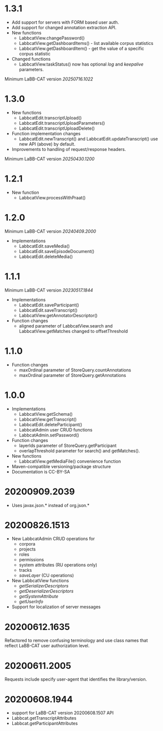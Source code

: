 # 1.3.1

- Add support for servers with FORM based user auth.
- Add support for changed annotation extraction API.
- New functions
  + LabbcatView.changePassword()
  + LabbcatView.getDashboardItems() - list available corpus statistics
  + LabbcatView.getDashboardItem() - get the value of a specific corpus statistic
- Changed functions
  + LabbcatView.taskStatus() now has optional *log* and *keepalive* parameters.

Minimum LaBB-CAT version *20250716.1022*

# 1.3.0

- New functions
  + LabbcatEdit.transcriptUpload()
  + LabbcatEdit.transcriptUploadParameters()
  + LabbcatEdit.transcriptUploadDelete()
- Function implementation changes
  + LabbcatEdit.newTranscript() and LabbcatEdit.updateTranscript() use new API (above) by default.
- Improvements to handling of request/response headers.

Minimum LaBB-CAT version *20250430.1200*

# 1.2.1

- New function
  + LabbcatView.processWithPraat()

# 1.2.0

Minimum LaBB-CAT version *20240409.2000*

- Implementations
  + LabbcatEdit.saveMedia()
  + LabbcatEdit.saveEpisodeDocument()
  + LabbcatEdit.deleteMedia()

# 1.1.1

Minimum LaBB-CAT version *20230517.1844*

- Implementations
  + LabbcatEdit.saveParticipant()
  + LabbcatEdit.saveTranscript()
  + LabbcatView.getAnnotatorDescriptor()
- Function changes
  + aligned parameter of LabbcatView.search and LabbcatView.getMatches changed to offsetThreshold

# 1.1.0

- Function changes
  + maxOrdinal parameter of StoreQuery.countAnnotations
  + maxOrdinal parameter of StoreQuery.getAnnotations

# 1.0.0

- Implementations
  + LabbcatView.getSchema()
  + LabbcatView.getTranscript()
  + LabbcatEdit.deleteParticipant()
  + LabbcatAdmin user CRUD functions
  + LabbcatAdmin.setPassword()
- Function changes
  + layerIds parameter of StoreQuery.getParticipant
  + overlapThreshold parameter for search() and getMatches().
- New functions
  + LabbcatView.getMediaFile() convenience function
- Maven-compatible versioning/package structure
- Documentation is CC-BY-SA

# 20200909.2039

- Uses javax.json.* instead of org.json.*

# 20200826.1513

- New LabbcatAdmin CRUD operations for
  + corpora
  + projects
  + roles
  + permissions
  + system attributes (RU operations only)
  + tracks
  + *saveLayer* (CU operations)
- New LabbcatView functions
  + *getSerializerDescriptors*
  + *getDeserializerDescriptors*
  + *getSystemAttribute*
  + *getUserInfo*
- Support for localization of server messages

# 20200612.1635

Refactored to remove confusing terminology and use class names that reflect LaBB-CAT user
authorization level.

# 20200611.2005

Requests include specify user-agent that identifies the library/version.

# 20200608.1944

- support for LaBB-CAT version 20200608.1507 API
- Labbcat.getTranscriptAttributes
- Labbcat.getParticipantAttributes

